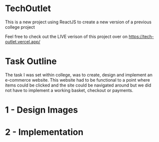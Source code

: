 # TechOutlet
This is a new project using ReactJS to create a new version of a previous college project

Feel free to check out the LIVE verison of this project over on https://tech-outlet.vercel.app/

# Task Outline
The task I was set within college, was to create, design and implement an e-commerce website. This website had to be functional to a point where items could be clicked and the site could be navigated around but we did not have to implement a working basket, checkout or payments.

# 1 - Design Images

# 2 - Implementation
